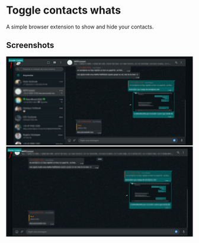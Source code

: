 # Toggle contacts whats

A simple browser extension to show and hide your contacts.

## Screenshots

![App Screenshot 1](whats01.png)
![App Screenshot 2](whats02.png)

  